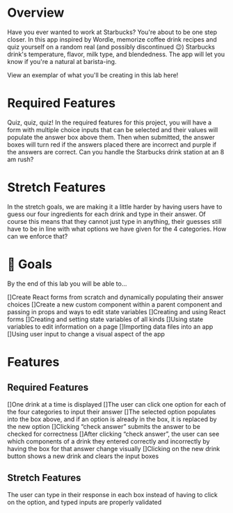 # Overview
Have you ever wanted to work at Starbucks? You're about to be one step closer. In this app inspired by Wordle, memorize coffee drink recipes and quiz yourself on a random real (and possibly discontinued 😉) Starbucks drink's temperature, flavor, milk type, and blendedness. The app will let you know if you're a natural at barista-ing.

View an exemplar of what you'll be creating in this lab here!

# Required Features
Quiz, quiz, quiz! In the required features for this project, you will have a form with multiple choice inputs that can be selected and their values will populate the answer box above them. Then when submitted, the answer boxes will turn red if the answers placed there are incorrect and purple if the answers are correct. Can you handle the Starbucks drink station at an 8 am rush?

# Stretch Features
In the stretch goals, we are making it a little harder by having users have to guess our four ingredients for each drink and type in their answer. Of course this means that they cannot just type in anything, their guesses still have to be in line with what options we have given for the 4 categories. How can we enforce that?

# 🎯 Goals
By the end of this lab you will be able to...

[]Create React forms from scratch and dynamically populating their answer choices
[]Create a new custom component within a parent component and passing in props and ways to edit state variables
[]Creating and using React forms
[]Creating and setting state variables of all kinds
[]Using state variables to edit information on a page
[]Importing data files into an app
[]Using user input to change a visual aspect of the app

# Features
## Required Features
[]One drink at a time is displayed
[]The user can click one option for each of the four categories to input their answer
[]The selected option populates into the box above, and if an option is already in the box, it is replaced by the new option
[]Clicking “check answer” submits the answer to be checked for correctness
[]After clicking “check answer”, the user can see which components of a drink they entered correctly and incorrectly by having the box for that answer change visually
[]Clicking on the new drink button shows a new drink and clears the input boxes

## Stretch Features
The user can type in their response in each box instead of having to click on the option, and typed inputs are properly validated